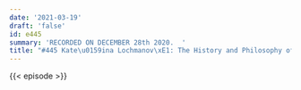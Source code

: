 ```yaml
---
date: '2021-03-19'
draft: 'false'
id: e445
summary: 'RECORDED ON DECEMBER 28th 2020.  '
title: "#445 Kate\u0159ina Lochmanov\xE1: The History and Philosophy of Antinatalism"
---
```

{{< episode >}}

